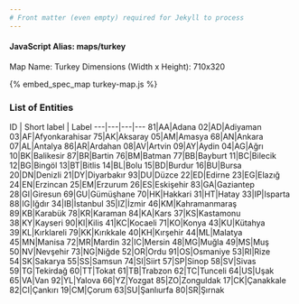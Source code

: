 ```yaml
---
# Front matter (even empty) required for Jekyll to process
---
```


#### JavaScript Alias: maps/turkey

Map Name: Turkey
Dimensions (Width x Height): 710x320



{% embed_spec_map turkey-map.js %}

### List of Entities

ID | Short label | Label
---|---|---|---
81|AA|Adana
02|AD|Adiyaman
03|AF|Afyonkarahisar
75|AK|Aksaray
05|AM|Amasya
68|AN|Ankara
07|AL|Antalya
86|AR|Ardahan
08|AV|Artvin
09|AY|Aydin
04|AG|Ağrı
10|BK|Balikesir
87|BR|Bartin
76|BM|Batman
77|BB|Bayburt
11|BC|Bilecik
12|BG|Bingöl
13|BT|Bitlis
14|BL|Bolu
15|BD|Burdur
16|BU|Bursa
20|DN|Denizli
21|DY|Diyarbakır
93|DU|Düzce
22|ED|Edirne
23|EG|Elazığ
24|EN|Erzincan
25|EM|Erzurum
26|ES|Eskişehir
83|GA|Gaziantep
28|GI|Giresun
69|GU|Gümüşhane
70|HK|Hakkari
31|HT|Hatay
33|IP|Isparta
88|IG|Iğdır
34|IB|İstanbul
35|IZ|İzmir
46|KM|Kahramanmaraş
89|KB|Karabük
78|KR|Karaman
84|KA|Kars
37|KS|Kastamonu
38|KY|Kayseri
90|KI|Kilis
41|KC|Kocaeli
71|KO|Konya
43|KU|Kütahya
39|KL|Kırklareli
79|KK|Kırıkkale
40|KH|Kırşehir
44|ML|Malatya
45|MN|Manisa
72|MR|Mardin
32|IC|Mersin
48|MG|Muğla
49|MS|Muş
50|NV|Nevşehir
73|NG|Niğde
52|OR|Ordu
91|OS|Osmaniye
53|RI|Rize
54|SK|Sakarya
55|SS|Samsun
74|SI|Siirt
57|SP|Sinop
58|SV|Sivas
59|TG|Tekirdağ
60|TT|Tokat
61|TB|Trabzon
62|TC|Tunceli
64|US|Uşak
65|VA|Van
92|YL|Yalova
66|YZ|Yozgat
85|ZO|Zonguldak
17|CK|Çanakkale
82|CI|Çankırı
19|CM|Çorum
63|SU|Şanlıurfa
80|SR|Şırnak

